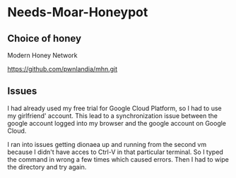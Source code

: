# Needs-Moar-Honeypot

## Choice of honey

Modern Honey Network

https://github.com/pwnlandia/mhn.git

## Issues

I had already used my free trial for Google Cloud Platform, so I had to use my girlfriend' account. This lead to a synchronization issue between the google account logged into my browser and the google account on Google Cloud.

I ran into issues getting dionaea up and running from the second vm because I didn't have acces to Ctrl-V in that particular terminal. So I typed the command in wrong a few times which caused errors. Then I had to wipe the directory and try again.
